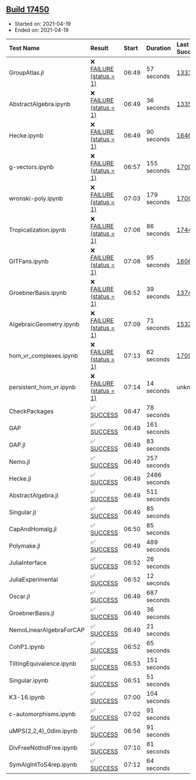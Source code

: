 ## [Build 17450](https://oscarci.mathematik.uni-kl.de/job/oscar/17450/)

* Started on: 2021-04-19
* Ended on: 2021-04-19

| Test Name    | Result | Start | Duration | Last Success | First Failure |
|:-------------|:-------|:------|:---------|:-------------|:--------------|
| GroupAtlas.jl | ❌ [FAILURE (status = 1)](https://oscarci.mathematik.uni-kl.de/job/oscar/17450/artifact/logs/build-17450/GroupAtlas.jl.log) | 06:49 | 57 seconds | [13311](https://oscarci.mathematik.uni-kl.de/job/oscar/13311/) | [13312](https://oscarci.mathematik.uni-kl.de/job/oscar/13312/) |
| AbstractAlgebra.ipynb | ❌ [FAILURE (status = 1)](https://oscarci.mathematik.uni-kl.de/job/oscar/17450/artifact/logs/build-17450/AbstractAlgebra.ipynb.log) | 06:49 | 36 seconds | [13355](https://oscarci.mathematik.uni-kl.de/job/oscar/13355/) | [13356](https://oscarci.mathematik.uni-kl.de/job/oscar/13356/) |
| Hecke.ipynb | ❌ [FAILURE (status = 1)](https://oscarci.mathematik.uni-kl.de/job/oscar/17450/artifact/logs/build-17450/Hecke.ipynb.log) | 06:49 | 90 seconds | [16463](https://oscarci.mathematik.uni-kl.de/job/oscar/16463/) | [16464](https://oscarci.mathematik.uni-kl.de/job/oscar/16464/) |
| g-vectors.ipynb | ❌ [FAILURE (status = 1)](https://oscarci.mathematik.uni-kl.de/job/oscar/17450/artifact/logs/build-17450/g-vectors.ipynb.log) | 06:57 | 155 seconds | [17099](https://oscarci.mathematik.uni-kl.de/job/oscar/17099/) | [17100](https://oscarci.mathematik.uni-kl.de/job/oscar/17100/) |
| wronski-poly.ipynb | ❌ [FAILURE (status = 1)](https://oscarci.mathematik.uni-kl.de/job/oscar/17450/artifact/logs/build-17450/wronski-poly.ipynb.log) | 07:03 | 179 seconds | [17098](https://oscarci.mathematik.uni-kl.de/job/oscar/17098/) | [17099](https://oscarci.mathematik.uni-kl.de/job/oscar/17099/) |
| Tropicalization.ipynb | ❌ [FAILURE (status = 1)](https://oscarci.mathematik.uni-kl.de/job/oscar/17450/artifact/logs/build-17450/Tropicalization.ipynb.log) | 07:06 | 86 seconds | [17449](https://oscarci.mathematik.uni-kl.de/job/oscar/17449/) | [17450](https://oscarci.mathematik.uni-kl.de/job/oscar/17450/) |
| GITFans.ipynb | ❌ [FAILURE (status = 1)](https://oscarci.mathematik.uni-kl.de/job/oscar/17450/artifact/logs/build-17450/GITFans.ipynb.log) | 07:08 | 95 seconds | [16068](https://oscarci.mathematik.uni-kl.de/job/oscar/16068/) | [16069](https://oscarci.mathematik.uni-kl.de/job/oscar/16069/) |
| GroebnerBasis.ipynb | ❌ [FAILURE (status = 1)](https://oscarci.mathematik.uni-kl.de/job/oscar/17450/artifact/logs/build-17450/GroebnerBasis.ipynb.log) | 06:52 | 39 seconds | [13748](https://oscarci.mathematik.uni-kl.de/job/oscar/13748/) | [13749](https://oscarci.mathematik.uni-kl.de/job/oscar/13749/) |
| AlgebraicGeometry.ipynb | ❌ [FAILURE (status = 1)](https://oscarci.mathematik.uni-kl.de/job/oscar/17450/artifact/logs/build-17450/AlgebraicGeometry.ipynb.log) | 07:09 | 71 seconds | [15322](https://oscarci.mathematik.uni-kl.de/job/oscar/15322/) | [15323](https://oscarci.mathematik.uni-kl.de/job/oscar/15323/) |
| hom_vr_complexes.ipynb | ❌ [FAILURE (status = 1)](https://oscarci.mathematik.uni-kl.de/job/oscar/17450/artifact/logs/build-17450/hom_vr_complexes.ipynb.log) | 07:13 | 62 seconds | [17099](https://oscarci.mathematik.uni-kl.de/job/oscar/17099/) | [17100](https://oscarci.mathematik.uni-kl.de/job/oscar/17100/) |
| persistent_hom_vr.ipynb | ❌ [FAILURE (status = 1)](https://oscarci.mathematik.uni-kl.de/job/oscar/17450/artifact/logs/build-17450/persistent_hom_vr.ipynb.log) | 07:14 | 14 seconds | unknown | unknown |
| CheckPackages | ✅ [SUCCESS](https://oscarci.mathematik.uni-kl.de/job/oscar/17450/artifact/logs/build-17450/CheckPackages.log) | 06:47 | 78 seconds |  |  |
| GAP | ✅ [SUCCESS](https://oscarci.mathematik.uni-kl.de/job/oscar/17450/artifact/logs/build-17450/GAP.log) | 06:49 | 161 seconds |  |  |
| GAP.jl | ✅ [SUCCESS](https://oscarci.mathematik.uni-kl.de/job/oscar/17450/artifact/logs/build-17450/GAP.jl.log) | 06:49 | 83 seconds |  |  |
| Nemo.jl | ✅ [SUCCESS](https://oscarci.mathematik.uni-kl.de/job/oscar/17450/artifact/logs/build-17450/Nemo.jl.log) | 06:49 | 257 seconds |  |  |
| Hecke.jl | ✅ [SUCCESS](https://oscarci.mathematik.uni-kl.de/job/oscar/17450/artifact/logs/build-17450/Hecke.jl.log) | 06:49 | 2486 seconds |  |  |
| AbstractAlgebra.jl | ✅ [SUCCESS](https://oscarci.mathematik.uni-kl.de/job/oscar/17450/artifact/logs/build-17450/AbstractAlgebra.jl.log) | 06:49 | 511 seconds |  |  |
| Singular.jl | ✅ [SUCCESS](https://oscarci.mathematik.uni-kl.de/job/oscar/17450/artifact/logs/build-17450/Singular.jl.log) | 06:49 | 85 seconds |  |  |
| CapAndHomalg.jl | ✅ [SUCCESS](https://oscarci.mathematik.uni-kl.de/job/oscar/17450/artifact/logs/build-17450/CapAndHomalg.jl.log) | 06:50 | 85 seconds |  |  |
| Polymake.jl | ✅ [SUCCESS](https://oscarci.mathematik.uni-kl.de/job/oscar/17450/artifact/logs/build-17450/Polymake.jl.log) | 06:49 | 489 seconds |  |  |
| JuliaInterface | ✅ [SUCCESS](https://oscarci.mathematik.uni-kl.de/job/oscar/17450/artifact/logs/build-17450/JuliaInterface.log) | 06:52 | 26 seconds |  |  |
| JuliaExperimental | ✅ [SUCCESS](https://oscarci.mathematik.uni-kl.de/job/oscar/17450/artifact/logs/build-17450/JuliaExperimental.log) | 06:52 | 12 seconds |  |  |
| Oscar.jl | ✅ [SUCCESS](https://oscarci.mathematik.uni-kl.de/job/oscar/17450/artifact/logs/build-17450/Oscar.jl.log) | 06:49 | 687 seconds |  |  |
| GroebnerBasis.jl | ✅ [SUCCESS](https://oscarci.mathematik.uni-kl.de/job/oscar/17450/artifact/logs/build-17450/GroebnerBasis.jl.log) | 06:49 | 36 seconds |  |  |
| NemoLinearAlgebraForCAP | ✅ [SUCCESS](https://oscarci.mathematik.uni-kl.de/job/oscar/17450/artifact/logs/build-17450/NemoLinearAlgebraForCAP.log) | 06:49 | 21 seconds |  |  |
| CohP1.ipynb | ✅ [SUCCESS](https://oscarci.mathematik.uni-kl.de/job/oscar/17450/artifact/logs/build-17450/CohP1.ipynb.log) | 06:52 | 65 seconds |  |  |
| TiltingEquivalence.ipynb | ✅ [SUCCESS](https://oscarci.mathematik.uni-kl.de/job/oscar/17450/artifact/logs/build-17450/TiltingEquivalence.ipynb.log) | 06:53 | 151 seconds |  |  |
| Singular.ipynb | ✅ [SUCCESS](https://oscarci.mathematik.uni-kl.de/job/oscar/17450/artifact/logs/build-17450/Singular.ipynb.log) | 06:51 | 51 seconds |  |  |
| K3-16.ipynb | ✅ [SUCCESS](https://oscarci.mathematik.uni-kl.de/job/oscar/17450/artifact/logs/build-17450/K3-16.ipynb.log) | 07:00 | 104 seconds |  |  |
| c-automorphisms.ipynb | ✅ [SUCCESS](https://oscarci.mathematik.uni-kl.de/job/oscar/17450/artifact/logs/build-17450/c-automorphisms.ipynb.log) | 07:02 | 91 seconds |  |  |
| uMPS(2,2,4)_0dim.ipynb | ✅ [SUCCESS](https://oscarci.mathematik.uni-kl.de/job/oscar/17450/artifact/logs/build-17450/uMPS-2-2-4-_0dim.ipynb.log) | 06:56 | 91 seconds |  |  |
| DivFreeNotIndFree.ipynb | ✅ [SUCCESS](https://oscarci.mathematik.uni-kl.de/job/oscar/17450/artifact/logs/build-17450/DivFreeNotIndFree.ipynb.log) | 07:10 | 81 seconds |  |  |
| SymAlgIntToS4rep.ipynb | ✅ [SUCCESS](https://oscarci.mathematik.uni-kl.de/job/oscar/17450/artifact/logs/build-17450/SymAlgIntToS4rep.ipynb.log) | 07:12 | 64 seconds |  |  |
